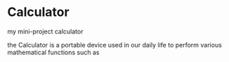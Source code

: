 # Calculator

my mini-project calculator

the Calculator is a portable device used in our daily life to perform various mathematical functions such as 
